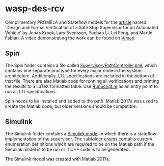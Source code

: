 # wasp-des-rcv

Complimentary PROMELA and Stateflow models for the [article](https://ieeexplore.ieee.org/document/8793636) named 'Design and Formal Verification of a Safe Stop Supervisor for an Automated Vehicle' by Jonas Krook, Lars Svensson, Yuchao Li, Lei Feng, and Martin Fabian. A video demonstrating the work can be found on [Vimeo](https://vimeo.com/319427372).

## Spin

The Spin folder contains a file called [SupervisoryPathController.pml](Spin/SupervisoryPathController.pml), which contains one separate proctype for every major node in the system architecture. Additionally, LTL specifications are included in the bottom of that file. There are also Matlab code for running all verifications and printing the results to a LaTeX formatted table. Use [RunScript.m](Spin/RunScript.m) as an entry point to run all LTL specifications.

Spin needs to be installed and added to the path. Matlab 2017a was used to create the Matlab code, but older versions should be compatible.

## Simulink

The Simulink folder contains a [Simulink model](Stateflow/SupervisorStateMachine.mdl) in which there is a stateflow implementation of the supervisor. The subfolder [enums](Stateflow/enums) contains custom enumeration definitions which are required to be on the Matlab path if the Simulink model is to be run or if C++ code is to be generated.

The Simulink model was created with Matlab 2017a.
